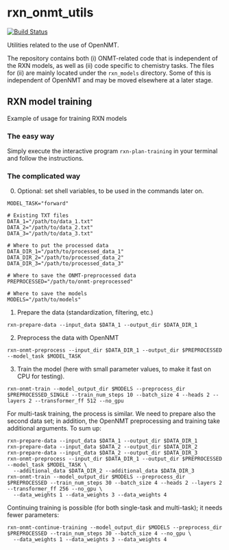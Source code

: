 # rxn_onmt_utils

[![Build Status](https://travis.ibm.com/rxn/rxn_onmt_utils.svg?token=zJxfB9t9kgVLYHLdp5pG&branch=develop)](https://travis.ibm.com/rxn/rxn_onmt_utils)

Utilities related to the use of OpenNMT.

The repository contains both (i) ONMT-related code that is independent of the RXN models, as well as (ii) code specific to chemistry tasks.
The files for (ii) are mainly located under the `rxn_models` directory. Some of this is independent of OpenNMT and may be moved elsewhere at a later stage.


## RXN model training

Example of usage for training RXN models

### The easy way

Simply execute the interactive program `rxn-plan-training` in your terminal and follow the instructions.

### The complicated way

0. Optional: set shell variables, to be used in the commands later on.

```shell
MODEL_TASK="forward"

# Existing TXT files
DATA_1="/path/to/data_1.txt"
DATA_2="/path/to/data_2.txt"
DATA_3="/path/to/data_3.txt"

# Where to put the processed data
DATA_DIR_1="/path/to/processed_data_1"
DATA_DIR_2="/path/to/processed_data_2"
DATA_DIR_3="/path/to/processed_data_3"

# Where to save the ONMT-preprocessed data
PREPROCESSED="/path/to/onmt-preprocessed"

# Where to save the models
MODELS="/path/to/models"
```

1. Prepare the data (standardization, filtering, etc.)

```shell
rxn-prepare-data --input_data $DATA_1 --output_dir $DATA_DIR_1
```

2. Preprocess the data with OpenNMT

```shell
rxn-onmt-preprocess --input_dir $DATA_DIR_1 --output_dir $PREPROCESSED --model_task $MODEL_TASK
```

3. Train the model (here with small parameter values, to make it fast on CPU for testing).

```shell
rxn-onmt-train --model_output_dir $MODELS --preprocess_dir $PREPROCESSED_SINGLE --train_num_steps 10 --batch_size 4 --heads 2 --layers 2 --transformer_ff 512 --no_gpu
```

For multi-task training, the process is similar. 
We need to prepare also the second data set; in addition, the OpenNMT preprocessing and training take additional arguments.
To sum up:

```shell
rxn-prepare-data --input_data $DATA_1 --output_dir $DATA_DIR_1
rxn-prepare-data --input_data $DATA_2 --output_dir $DATA_DIR_2
rxn-prepare-data --input_data $DATA_2 --output_dir $DATA_DIR_3
rxn-onmt-preprocess --input_dir $DATA_DIR_1 --output_dir $PREPROCESSED --model_task $MODEL_TASK \
  --additional_data $DATA_DIR_2 --additional_data $DATA_DIR_3
rxn-onmt-train --model_output_dir $MODELS --preprocess_dir $PREPROCESSED --train_num_steps 30 --batch_size 4 --heads 2 --layers 2 --transformer_ff 256 --no_gpu \
  --data_weights 1 --data_weights 3 --data_weights 4
```

Continuing training is possible (for both single-task and multi-task); it needs fewer parameters:
```shell
rxn-onmt-continue-training --model_output_dir $MODELS --preprocess_dir $PREPROCESSED --train_num_steps 30 --batch_size 4 --no_gpu \
  --data_weights 1 --data_weights 3 --data_weights 4
```
